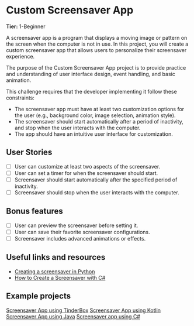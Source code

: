 # Custom Screensaver App

**Tier:** 1-Beginner

A screensaver app is a program that displays a moving image or pattern on the screen when the computer is not in use. In this project, you will create a custom screensaver app that allows users to personalize their screensaver experience.

The purpose of the Custom Screensaver App project is to provide practice and understanding of user interface design, event handling, and basic animation.

This challenge requires that the developer implementing it follow these constraints:

- The screensaver app must have at least two customization options for the user (e.g., background color, image selection, animation style).
- The screensaver should start automatically after a period of inactivity, and stop when the user interacts with the computer.
- The app should have an intuitive user interface for customization.

## User Stories

- [ ] User can customize at least two aspects of the screensaver.
- [ ] User can set a timer for when the screensaver should start.
- [ ] Screensaver should start automatically after the specified period of inactivity.
- [ ] Screensaver should stop when the user interacts with the computer.

## Bonus features

- [ ] User can preview the screensaver before setting it.
- [ ] User can save their favorite screensaver configurations.
- [ ] Screensaver includes advanced animations or effects.

## Useful links and resources

- [Creating a screensaver in Python](https://www.instructables.com/Creating-a-Screensaver-in-Python/)
- [How to Create a Screensaver with C#](https://www.c-sharpcorner.com/article/how-to-create-a-screensaver-with-c-sharp/)

## Example projects
[Screensaver App using TinderBox](https://subscription.packtpub.com/book/business-and-other/9781849518703/1/ch01lvl1sec10/creating-a-project-for-a-screensaver-application)
[Screensaver App using Kotlin](https://android-developers.googleblog.com/2012/12/daydream-interactive-screen-savers.html)
[Screensaver App using Java](https://www.geeksforgeeks.org/how-to-create-a-wallpaper-app-in-android-studio/)
[Screensaver app using C#](https://sites.harding.edu/fmccown/screensaver/screensaver.html)